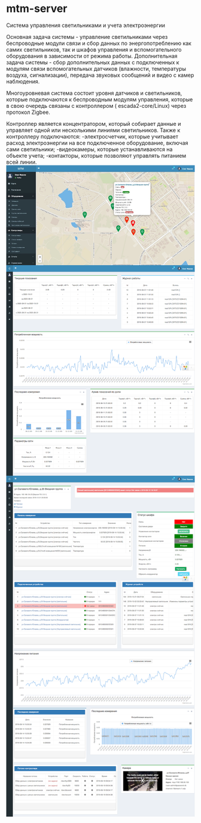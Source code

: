 # mtm-server
Система управления светильниками и учета электроэнергии

Основная задача системы - управление светильниками через беспроводные модули связи и сбор данных по энергопотреблению как самих светильников, так и шкафов управления и вспомогательного оборудования в зависимости от режима работы. Дополнительная задача системы - сбор дополнительных данных с подключенных к модулям связи вспомогательных датчиков (влажности, температуры воздуха, сигнализации), передача звуковых сообщений и видео с камер наблюдения.

Многоуровневая система состоит уровня датчиков и светильников, которые подключаются к беспроводным модулям управления, которые в свою очередь связаны с контроллером ( escada2-core/Linux) через протокол Zigbee.

Контроллер является концентратором, который собирает данные и управляет одной или несколькими линиями светильников. Также к контроллеру подключаются:
-электросчетчик, которые учитывает расход электроэнергии на все подключенное оборудование, включая сами светильники;
-видеокамеры, которые устанавливаются на объекте учета;
-контакторы, которые позволяют управлять питанием всей линии. 
<img src="images/screen20.jpg" align="left" />
<img src="images/screen21.png" align="left" />
<img src="images/screen24.png" align="left" />
